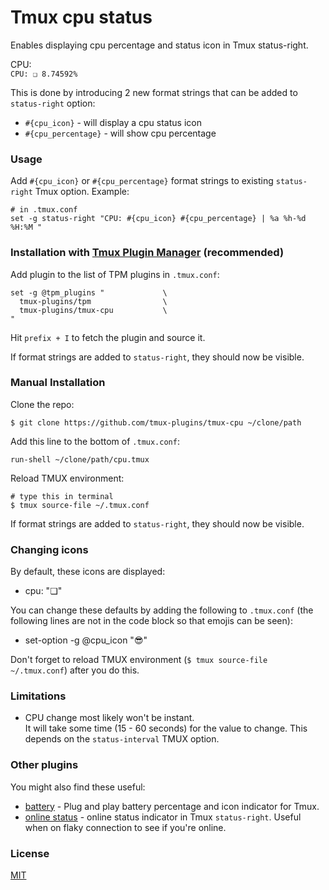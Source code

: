 # Tmux cpu status

Enables displaying cpu percentage and status icon in Tmux status-right.

CPU:<br/>
`CPU: ❏ 8.74592%`

This is done by introducing 2 new format strings that can be added to
`status-right` option:
- `#{cpu_icon}` - will display a cpu status icon
- `#{cpu_percentage}` - will show cpu percentage

### Usage

Add `#{cpu_icon}` or `#{cpu_percentage}` format strings to existing
`status-right` Tmux option. Example:

    # in .tmux.conf
    set -g status-right "CPU: #{cpu_icon} #{cpu_percentage} | %a %h-%d %H:%M "

### Installation with [Tmux Plugin Manager](https://github.com/tmux-plugins/tpm) (recommended)

Add plugin to the list of TPM plugins in `.tmux.conf`:

    set -g @tpm_plugins "             \
      tmux-plugins/tpm                \
      tmux-plugins/tmux-cpu           \
    "

Hit `prefix + I` to fetch the plugin and source it.

If format strings are added to `status-right`, they should now be visible.

### Manual Installation

Clone the repo:

    $ git clone https://github.com/tmux-plugins/tmux-cpu ~/clone/path

Add this line to the bottom of `.tmux.conf`:

    run-shell ~/clone/path/cpu.tmux

Reload TMUX environment:

    # type this in terminal
    $ tmux source-file ~/.tmux.conf

If format strings are added to `status-right`, they should now be visible.

### Changing icons

By default, these icons are displayed:

 - cpu: "❏"

You can change these defaults by adding the following to `.tmux.conf` (the
following lines are not in the code block so that emojis can be seen):

 - set-option -g @cpu_icon ":sunglasses:"

Don't forget to reload TMUX environment (`$ tmux source-file ~/.tmux.conf`)
after you do this.

### Limitations

- CPU change most likely won't be instant.<br/>
  It will take some time (15 - 60 seconds) for the value to change.
  This depends on the `status-interval` TMUX option.

### Other plugins

You might also find these useful:

- [battery](https://github.com/tmux-plugins/tmux-battery) - Plug and play battery percentage and icon indicator for Tmux.
- [online status](https://github.com/tmux-plugins/tmux-online-status) - online status
  indicator in Tmux `status-right`. Useful when on flaky connection to see if
  you're online.

### License

[MIT](LICENSE)

